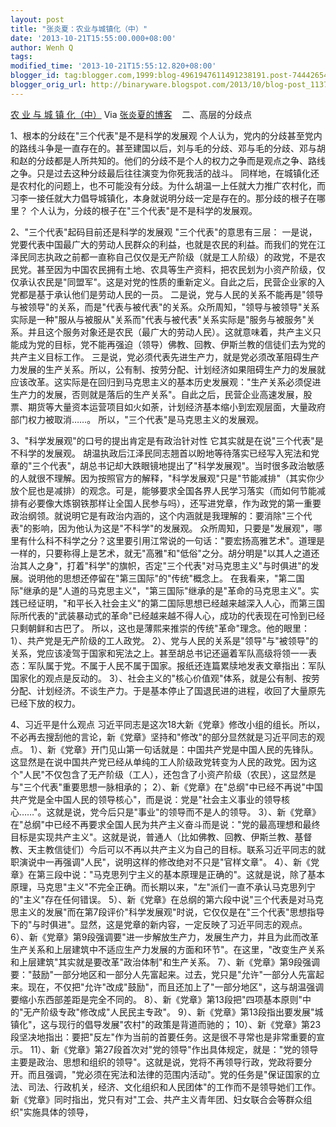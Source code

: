 ```yaml
---
layout: post
title: "张炎夏：农业与城镇化（中）"
date: '2013-10-21T15:55:00.000+08:00'
author: Wenh Q
tags:
modified_time: '2013-10-21T15:55:12.820+08:00'
blogger_id: tag:blogger.com,1999:blog-4961947611491238191.post-7444265498643513559
blogger_orig_url: http://binaryware.blogspot.com/2013/10/blog-post_1137.html
---
```

[农 业 与 城 镇
化（中）](http://zhangyanxiavip.blog.sohu.com/280387187.html)
Via [张炎夏的博客](http://zhangyanxiavip.blog.sohu.com/)
 
 二、高层的分歧点

1、根本的分歧在"三个代表"是不是科学的发展观
个人认为，党内的分歧甚至党内的路线斗争是一直存在的。甚至建国以后，刘与毛的分歧、邓与毛的分歧、邓与胡和赵的分歧都是人所共知的。他们的分歧不是个人的权力之争而是观点之争、路线之争。只是过去这种分歧最后往往演变为你死我活的战斗。
同样地，在城镇化还是农村化的问题上，也不可能没有分歧。为什么胡温一上任就大力推广农村化，而习李一接任就大力倡导城镇化，本身就说明分歧一定是存在的。那分歧的根子在哪里？
个人认为，分歧的根子在"三个代表"是不是科学的发展观。

2、"三个代表"起码目前还是科学的发展观
"三个代表"的意思有三层：
一是说，党要代表中国最广大的劳动人民群众的利益，也就是农民的利益。而我们的党在江泽民同志执政之前都一直称自己仅仅是无产阶级（就是工人阶级）的政党，不是农民党。甚至因为中国农民拥有土地、农具等生产资料，把农民划为小资产阶级，仅仅承认农民是"同盟军"。这是对党的性质的重新定义。自此之后，民营企业家的入党都是基于承认他们是劳动人民的一员。
二是说，党与人民的关系不能再是"领导与被领导"的关系，而是"代表与被代表"的关系。众所周知，"领导与被领导"关系实际是一种"服从与被服从"关系而"代表与被代表"关系实际是"服务与被服务"关系。并且这个服务对象还是农民（最广大的劳动人民）。这就意味着，共产主义只能成为党的目标，党不能再强迫（领导）佛教、回教、伊斯兰教的信徒们去为党的共产主义目标工作。
三是说，党必须代表先进生产力，就是党必须改革阻碍生产力发展的生产关系。所以，公有制、按劳分配、计划经济如果阻碍生产力的发展就应该改革。这实际是在回归到马克思主义的基本历史发展观："生产关系必须促进生产力的发展，否则就是落后的生产关系"。自此之后，民营企业高速发展，股票、期货等大量资本运营项目如火如荼，计划经济基本缩小到宏观层面，大量政府部门权力被取消……。
所以，"三个代表"是马克思主义的发展观。

3、"科学发展观"的口号的提出肯定是有政治针对性
它其实就是在说"三个代表"是不科学的发展观。
胡温执政后江泽民同志翘首以盼地等待落实已经写入宪法和党章的"三个代表"，胡总书记却大跌眼镜地提出了"科学发展观"。当时很多政治敏感的人就很不理解。因为按照官方的解释，"科学发展观"只是"节能减排"（其实你少放个屁也是减排）的观念。可是，能够要求全国各界人民学习落实（而如何节能减排有必要像大炼钢铁那样让全国人民参与吗），还写进党章，作为政党的第一重要政治纲领。就说明它是有政治内涵的，这个内涵就是我理解的：要消除"三个代表"的影响，因为他认为这是"不科学"的发展观。
众所周知，只要是"发展观"，哪里有什么科不科学之分？这里要引用江常说的一句话："要宏扬高雅艺术"。道理是一样的，只要称得上是艺术，就无"高雅"和"低俗"之分。胡分明是"以其人之道还治其人之身"，打着"科学"的旗帜，否定"三个代表"对马克思主义"与时俱进"的发展。说明他的思想还停留在"第三国际"的"传统"概念上。
在我看来，"第二国际"继承的是"人道的马克思主义"，"第三国际"继承的是"革命的马克思主义"。实践已经证明，"和平长入社会主义"的第二国际思想已经越来越深入人心，而第三国际所代表的"武装暴动式的革命"已经越来越不得人心，成功的代表现在可怜到已经只剩朝鲜和古巴了。
所以，这也是薄熙来推崇的传统"革命"理念。他的眼里：
1）、共产党是无产阶级的工人政党。
2）、党与人民的关系是"领导"与"被领导"的关系，党应该凌驾于国家和宪法之上。甚至胡总书记还逼着军队高级将领一一表态：军队属于党。不属于人民不属于国家。报纸还连篇累牍地发表文章指出：军队国家化的观点是反动的。
3）、社会主义的"核心价值观"体系，就是公有制、按劳分配、计划经济。不谈生产力。于是基本停止了国退民进的进程，收回了大量原先已经下放的权力。

4、习近平是什么观点
习近平同志是这次18大新《党章》修改小组的组长。所以，不必再去搜刮他的言论，新《党章》坚持和"修改"的部分显然就是习近平同志的观点。
1）、新《党章》开门见山第一句话就是：中国共产党是中国人民的先锋队。这显然是在说中国共产党已经从单纯的工人阶级政党转变为人民的政党。因为这个"人民"不仅包含了无产阶级（工人），还包含了小资产阶级（农民），这显然是与"三个代表"重要思想一脉相承的；
2）、新《党章》在"总纲"中已经不再说"中国共产党是全中国人民的领导核心"，而是说：党是"社会主义事业的领导核心……"。这就是说，党今后只是"事业"的领导而不是人的领导。
3）、新《党章》在"总纲"中已经不再要求全国人民为共产主义奋斗而是说："党的最高理想和最终目标是实现共产主义"。这就是说，普通人（比如佛教、回教、伊斯兰教、基督教、天主教信徒们）今后可以不再以共产主义为自己的目标。联系习近平同志的就职演说中一再强调"人民"，说明这样的修改绝对不只是"官样文章"。
4）、新《党章》在第三段中说："马克思列宁主义的基本原理是正确的"。这就是说，除了基本原理，马克思"主义"不完全正确。而长期以来，"左"派们一直不承认马克思列宁的"主义"存在任何错误。
5）、新《党章》在总纲的第六段中说"三个代表是对马克思主义的发展"而在第7段评价"科学发展观"时说，它仅仅是在"三个代表"思想指导下的"与时俱进"。显然，这是党章的新内容，一定反映了习近平同志的观点。
6）、新《党章》第9段强调要"进一步解放生产力，发展生产力，并且为此而改革生产关系和上层建筑中不适应生产力发展的方面和环节"。在这里，"改变生产关系和上层建筑"其实就是要改革"政治体制"和生产关系。
7）、新《党章》第9段强调要："鼓励"一部分地区和一部分人先富起来。过去，党只是"允许"一部分人先富起来。现在，不仅把"允许"改成"鼓励"，而且还加上了"一部分地区"，这与胡温强调要缩小东西部差距是完全不同的。
8）、新《党章》第13段把"四项基本原则"中的"无产阶级专政"修改成"人民民主专政"。
9）、新《党章》第13段指出要发展"城镇化"，这与现行的倡导发展"农村"的政策是背道而驰的；
10）、新《党章》第23段坚决地指出：要把"反左"作为当前的首要任务。这是很不寻常也是非常重要的宣示。
11）、新《党章》第27段首次对"党的领导"作出具体规定，就是："党的领导主要是政治、思想和组织的领导"。这就是说，党将不再领导行政，党政将要分开。而且强调，"党必须在宪法和法律的范围内活动"。党的任务是"保证国家的立法、司法、行政机关，经济、文化组织和人民团体"的工作而不是领导她们工作。新《党章》同时指出，党只有对"工会、共产主义青年团、妇女联合会等群众组织"实施具体的领导，
